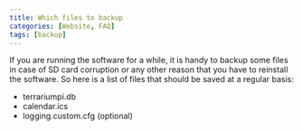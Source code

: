 ```yaml
---
title: Which files to backup
categories: [Website, FAQ]
tags: [backup]
---
```

If you are running the software for a while, it is handy to backup some files in case of SD card corruption or any other reason that you have to reinstall the software. So here is a list of files that should be saved at a regular basis:

- terrariumpi.db
- calendar.ics
- logging.custom.cfg (optional)
